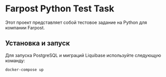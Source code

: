 # Farpost Python Test Task
Этот проект представляет собой тестовое задание на Python для компании Farpost.

## Установка и запуск
Для запуска PostgreSQL и миграций Liquibase используйте следующую команду:
```commandline
docker-compose up
```

